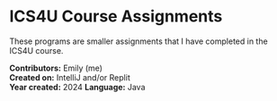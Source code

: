 # ICS4U Course Assignments

These programs are smaller assignments that I have completed in the ICS4U course.

**Contributors:** Emily (me) <br />
**Created on:** IntelliJ and/or Replit <br />
**Year created:** 2024
**Language:** Java
